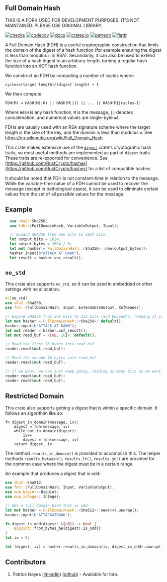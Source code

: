 ## Full Domain Hash

THIS IS A FORK USED FOR DEVELOPMENT PURPOSES. IT'S NOT MAINTAINED. PLEASE USE ORIGINAL LIBRARY.

[![checks](https://github.com/phayes/fdh-rs/workflows/checks/badge.svg)](https://github.com/phayes/fdh-rs/actions)
[![codecov](https://codecov.io/gh/phayes/fdh-rs/branch/master/graph/badge.svg)](https://codecov.io/gh/phayes/fdh-rs)
[![docs](https://docs.rs/fdh/badge.svg)](https://docs.rs/fdh)
[![crates.io](https://meritbadge.herokuapp.com/fdh)](https://crates.io/crates/fdh)
[![patreon](https://img.shields.io/badge/patreon-donate-green.svg)](https://patreon.com/phayes)
[![flattr](https://img.shields.io/badge/flattr-donate-green.svg)](https://flattr.com/@phayes)


A Full Domain Hash (FDH) is a useful cryptographic construction that limits the domain of the digest of a hash function (for example ensuring the digest is less than modulus `n` in RSA). Secondarily, it can also be used to extend the size of a hash digest to an arbitrary length, turning a regular hash function into an XOF hash function.

We construct an FDH by computing a number of cycles where:

`cycles=(target length)/(digest length) + 1`

We then compute:

`FDH(M) = HASH(M||0) || HASH(M||1) || ... || HASH(M||cycles−1)`

Where `HASH` is any hash function, `M` is the message, `||` denotes concatenation, and numerical values are single-byte `u8`.

FDHs are usually used with an RSA signature scheme where the target length is the size of the key, and the domain is less than modulus `n`. See https://en.wikipedia.org/wiki/Full_Domain_Hash

This crate makes extensive use of the [`digest`](/digest) crate's cryptograhic hash traits, so most useful methods are implemented as part of `digest` traits. These traits are re-exported for convenience. See [https://github.com/RustCrypto/hashes](https://github.com/RustCrypto/hashes) for a list of compatible hashes.

It should be noted that FDH is not constant-time in relation to the message. While the variable-time natue of a FDH cannot be used to recover the message (except in pathological cases), it can be used to eliminate certain values from the set of all possible values for the message.

## Example

```rust
  use sha2::Sha256;
  use fdh::{FullDomainHash, VariableOutput, Input};

  // Expand SHA256 from 256 bits to 1024 bits.
  let output_bits = 1024;
  let output_bytes = 1024 / 8;
  let mut hasher = FullDomainHash::<Sha256>::new(output_bytes)?;
  hasher.input(b"ATTACK AT DAWN");
  let result = hasher.vec_result();
```

## `no_std`

This crate also supports `no_std`, so it can be used in embedded or other settings with no allocation.

```rust
#![no_std]
use sha2::Sha256;
use fdh::{FullDomainHash, Input, ExtendableOutput, XofReader};

// Expand SHA256 from 256 bits to 512 bits (and beyond!), reading it in 16 byte chunks.
let mut hasher = FullDomainHash::<Sha256>::default();
hasher.input(b"ATTACK AT DAWN");
let mut reader = hasher.xof_result();
let mut read_buf = <[u8; 16]>::default();

// Read the first 16 bytes into read_buf
reader.read(&mut read_buf);

// Read the second 16 bytes into read_buf
reader.read(&mut read_buf);

// If we want, we can just keep going, reading as many bits as we want indefinitely.
reader.read(&mut read_buf);
reader.read(&mut read_buf);
```

## Restricted Domain

This crate also supports getting a digest that is within a specific domain. It follows an algorithim like so:

```
fn digest_in_domain(message, iv):
    digest = fdh(message, iv)
    while not in_domain(digest):
        iv++
        digest = fdh(message, iv)
    return digest, iv
```

The method `results_in_domain()` is provided to accomplish this. The helper methods `results_between()`, `results_lt()`, `results_gt()` are provided for the common case where the digest must be in a certain range.

An example that produces a digest that is odd:

```rust
use sha2::Sha512;
use fdh::{FullDomainHash, Input, VariableOutput};
use num_bigint::BigUint;
use num_integer::Integer;

// Get a full domain hash that is odd
let mut hasher = FullDomainHash::<Sha512>::new(64).unwrap();
hasher.input(b"ATTACKATDAWN");

fn digest_is_odd(digest: &[u8]) -> bool {
    BigUint::from_bytes_be(digest).is_odd()
}
let iv = 0;

let (digest, iv) = hasher.results_in_domain(iv, digest_is_odd).unwrap();
```

 ## Contributors

 1. Patrick Hayes ([linkedin](https://www.linkedin.com/in/patrickdhayes/)) ([github](https://github.com/phayes)) - Available for hire.
